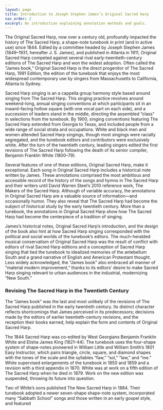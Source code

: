 ```yaml
---
layout: page
title: Introduction to Joseph Stephen James’s Original Sacred Harp
nav_order: 2
excerpt: An introduction explaining annotation methods and goals.
---
```

    
<p class="message" align="left">
The Original Sacred Harp, now over a century old, profoundly impacted the history of The Sacred Harp, a shape-note tunebook in print (and in active use) since 1844. Edited by a committee headed by Joseph Stephen James (1849–1931, hereafter J. S. James), and published in Atlanta in 1911, Original Sacred Harp competed against several rival early-twentieth-century editions of The Sacred Harp and won the widest adoption. Often called the “James book,” Original Sacred Harp is the direct progenitor of The Sacred Harp, 1991 Edition, the edition of the tunebook that enjoys the most widespread contemporary use by singers from Massachusetts to California, Atlanta to Sydney.</p>
 
<p align="left"> Sacred Harp singing is an a cappella group harmony style based around singing from The Sacred Harp. This singing practice revolves around weekend-long, annual singing conventions at which participants sit in an inward-facing hollow square (with one vocal part on each side), and a succession of leaders stand in the middle, directing the assembled “class” in selections from the tunebook. By 1900, singing conventions featuring The Sacred Harp extended from Georgia to Texas, and included people from a wide range of social strata and occupations. White and black men and women attended Sacred Harp singings, though most singings were racially segregated, and the tunebook editors and contributors were exclusively white. After the turn of the twentieth century, leading singers edited the first revisions of The Sacred Harp following the death of its senior compiler, Benjamin Franklin White (1800–79).</p>
  
<p align="left"> Several features of one of these editions, Original Sacred Harp, make it exceptional. Each song in Original Sacred Harp includes a historical note written by James. These annotations comprised the most ambitious and accessible record of the history of the songs and hymns in The Sacred Harp and their writers until David Warren Steel’s 2010 reference work, The Makers of the Sacred Harp. Although of variable accuracy, the annotations in Original Sacred Harp are a valuable source of information—and occasionally humor. They also reveal that The Sacred Harp had become the subject of historical study by the early twentieth century. More than a tunebook, the annotations in Original Sacred Harp show how The Sacred Harp had become the centerpiece of a tradition of singing.</p>

<p align="left">
  James’s historical notes, Original Sacred Harp’s introduction, and the design of the book also hint at how Sacred Harp singing corresponded with the political and social worlds of the tunebook’s editors. The much-heralded musical conservatism of Original Sacred Harp was the result of conflict with editors of rival Sacred Harp editions and a conception of Sacred Harp singing that tied the tunebook to idealized memories of the antebellum South and a grand narrative of English and American Protestant thought. Less widely acknowledged, the “James book” also embraced all manner of “material modern improvement,” thanks to its editors’ desire to make Sacred Harp singing relevant to urban audiences in the industrial, modernizing “New South.”</p>

<h3>
Revising The Sacred Harp in the Twentieth Century</h3>

<p align="left">  
  The “James book” was the last and most unlikely of the revisions of The Sacred Harp published in the early twentieth century. Its distinct character reflects shortcomings that James perceived in its predecessors; decisions made by the editors of earlier twentieth-century revisions, and the reception their books earned, help explain the form and contents of Original Sacred Harp.</p>

<p align="left">
  The 1844 Sacred Harp was co-edited by West Georgians Benjamin Franklin White and Elisha James King (1821–44). The tunebook uses the four-shape system of shape-notes pioneered in William Little and William Smith’s 1801 Easy Instructor, which pairs triangle, circle, square, and diamond shapes with the tones of the scale and the syllables “faw,” “sol,” “law,” and “me.” White supervised enlargements of the tunebook in 1850 and 1859 and a revision with a third appendix in 1870. White was at work on a fifth edition of The Sacred Harp when he died in 1879. Work on the new edition was suspended, throwing its future into question.</p> 

<p align="left">  
  Two of White’s sons published The New Sacred Harp in 1884. Their tunebook adopted a newer seven-shape shape-note system, incorporated many “Sabbath School” songs and those written in an early gospel style, and featured 
</p>

<script>
var margin = {top: 20, right: 20, bottom: 20, left: 20},
    padding = {top: 60, right: 60, bottom: 60, left: 60},
    outerWidth = 960,
    outerHeight = 500,
    innerWidth = outerWidth - margin.left - margin.right,
    innerHeight = outerHeight - margin.top - margin.bottom,
    width = innerWidth - padding.left - padding.right,
    height = innerHeight - padding.top - padding.bottom;
    </script>

